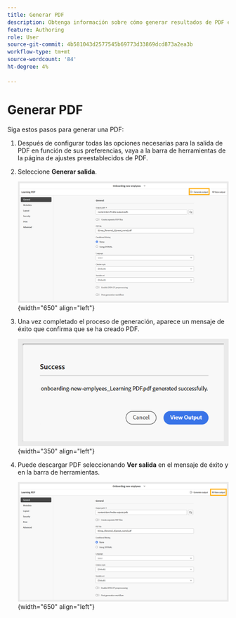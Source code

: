 ```yaml
---
title: Generar PDF
description: Obtenga información sobre cómo generar resultados de PDF en contenido de aprendizaje y formación.
feature: Authoring
role: User
source-git-commit: 4b581043d2577545b69773d33869dcd873a2ea3b
workflow-type: tm+mt
source-wordcount: '84'
ht-degree: 4%

---
```


# Generar PDF

Siga estos pasos para generar una PDF:

1. Después de configurar todas las opciones necesarias para la salida de PDF en función de sus preferencias, vaya a la barra de herramientas de la página de ajustes preestablecidos de PDF.
1. Seleccione **Generar salida**.

   ![](assets/generate-output-pdf.png){width="650" align="left"}

1. Una vez completado el proceso de generación, aparece un mensaje de éxito que confirma que se ha creado PDF.

   ![](assets/learning-pdf-generated.png){width="350" align="left"}

1. Puede descargar PDF seleccionando **Ver salida** en el mensaje de éxito y en la barra de herramientas.

   ![](assets/view-output.png){width="650" align="left"}





